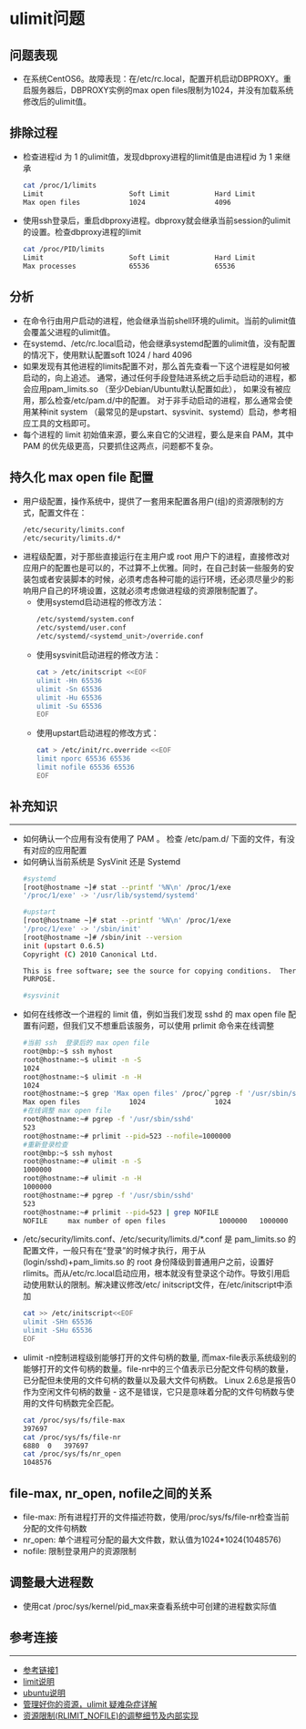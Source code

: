 # ulimit问题
## 问题表现
* 在系统CentOS6。故障表现：在/etc/rc.local，配置开机启动DBPROXY。重启服务器后，DBPROXY实例的max open files限制为1024，并没有加载系统修改后的ulimit值。
## 排除过程
* 检查进程id 为 1 的ulimit值，发现dbproxy进程的limit值是由进程id 为 1 来继承
  ```bash
  cat /proc/1/limits
  Limit                     Soft Limit           Hard Limit           Units     
  Max open files            1024                 4096                 files     
  ```
* 使用ssh登录后，重启dbproxy进程。dbproxy就会继承当前session的ulimit的设置。检查dbproxy进程的limit
  ```bash
  cat /proc/PID/limits
  Limit                     Soft Limit           Hard Limit           Units      
  Max processes             65536                65536                processes  
  ```
## 分析
* 在命令行由用户启动的进程，他会继承当前shell环境的ulimit。当前的ulimit值会覆盖父进程的ulimit值。
* 在systemd、/etc/rc.local启动，他会继承systemd配置的ulimit值，没有配置的情况下，使用默认配置soft 1024 / hard 4096
* 如果发现有其他进程的limits配置不对，那么首先查看一下这个进程是如何被启动的，向上追述。 通常，通过任何手段登陆进系统之后手动启动的进程，都会应用pam_limits.so （至少Debian/Ubuntu默认配置如此）， 如果没有被应用，那么检查/etc/pam.d/中的配置。 对于非手动启动的进程，那么通常会使用某种init system （最常见的是upstart、sysvinit、systemd）启动，参考相应工具的文档即可。
* 每个进程的 limit 初始值来源，要么来自它的父进程，要么是来自 PAM，其中 PAM 的优先级更高，只要抓住这两点，问题都不复杂。

## 持久化 max open file 配置
* 用户级配置，操作系统中，提供了一套用来配置各用户(组)的资源限制的方式，配置文件在：
  ```bash
  /etc/security/limits.conf
  /etc/security/limits.d/*
  ```
* 进程级配置，对于那些直接运行在主用户或 root 用户下的进程，直接修改对应用户的配置也是可以的，不过算不上优雅。同时，在自己封装一些服务的安装包或者安装脚本的时候，必须考虑各种可能的运行环境，还必须尽量少的影响用户自己的环境设置，这就必须考虑做进程级的资源限制配置了。
  * 使用systemd启动进程的修改方法：
    ```bash
    /etc/systemd/system.conf
    /etc/systemd/user.conf
    /etc/systemd/<systemd_unit>/override.conf
    ```
  * 使用sysvinit启动进程的修改方法：
    ```bash
    cat > /etc/initscript <<EOF
    ulimit -Hn 65536
    ulimit -Sn 65536
    ulimit -Hu 65536
    ulimit -Su 65536
    EOF
    ```
  * 使用upstart启动进程的修改方式：
    ```bash
    cat > /etc/init/rc.override <<EOF
    limit nporc 65536 65536
    limit nofile 65536 65536
    EOF
    ```
## 补充知识
---
* 如何确认一个应用有没有使用了 PAM 。 检查 /etc/pam.d/ 下面的文件，有没有对应的应用配置
* 如何确认当前系统是 SysVinit 还是 Systemd
  ```bash
  #systemd
  [root@hostname ~]# stat --printf '%N\n' /proc/1/exe
  '/proc/1/exe' -> '/usr/lib/systemd/systemd'

  #upstart
  [root@hostname ~]# stat --printf '%N\n' /proc/1/exe
  '/proc/1/exe' -> '/sbin/init'
  [root@hostname ~]# /sbin/init --version
  init (upstart 0.6.5)
  Copyright (C) 2010 Canonical Ltd.

  This is free software; see the source for copying conditions.  There is NO warranty; not even for MERCHANTABILITY or FITNESS FOR A PARTICULAR
  PURPOSE.

  #sysvinit
  ```
* 如何在线修改一个进程的 limit 值，例如当我们发现 sshd 的 max open file 配置有问题，但我们又不想重启该服务，可以使用 prlimit 命令来在线调整
  ```bash
  #当前 ssh  登录后的 max open file
  root@mbp:~$ ssh myhost
  root@hostname:~$ ulimit -n -S
  1024
  root@hostname:~$ ulimit -n -H
  1024
  root@hostname:~$ grep 'Max open files' /proc/`pgrep -f '/usr/sbin/sshd'`/limits
  Max open files            1024                 1024                 files
  #在线调整 max open file
  root@hostname:~# pgrep -f '/usr/sbin/sshd'
  523
  root@hostname:~# prlimit --pid=523 --nofile=1000000
  #重新登录检查
  root@mbp:~$ ssh myhost
  root@hostname:~# ulimit -n -S
  1000000
  root@hostname:~# ulimit -n -H
  1000000
  root@hostname:~# pgrep -f '/usr/sbin/sshd'
  523
  root@hostname:~# prlimit --pid=523 | grep NOFILE
  NOFILE     max number of open files             1000000   1000000
  ```
* /etc/security/limits.conf、/etc/security/limits.d/*.conf 是 pam_limits.so 的配置文件，一般只有在“登录”的时候才执行，用于从(login/sshd)+pam_limits.so 的 root 身份降级到普通用户之前，设置好 rlimits。而从/etc/rc.local启动应用，根本就没有登录这个动作。导致引用启动使用默认的限制。解决建议修改/etc/  initscript文件，在/etc/initscript中添加
  ```bash
  cat >> /etc/initscript<<EOF
  ulimit -SHn 65536
  ulimit -SHu 65536
  EOF
  ```
* ulimit -n控制进程级别能够打开的文件句柄的数量, 而max-file表示系统级别的能够打开的文件句柄的数量。file-nr中的三个值表示已分配文件句柄的数量，已分配但未使用的文件句柄的数量以及最大文件句柄数。 Linux 2.6总是报告0作为空闲文件句柄的数量 - 这不是错误，它只是意味着分配的文件句柄数与使用的文件句柄数完全匹配。
  ```bash
  cat /proc/sys/fs/file-max  
  397697
  cat /proc/sys/fs/file-nr       
  6880	0	397697  
  cat /proc/sys/fs/nr_open
  1048576
  ```

## file-max, nr_open, nofile之间的关系
* file-max: 所有进程打开的文件描述符数，使用/proc/sys/fs/file-nr检查当前分配的文件句柄数
* nr_open: 单个进程可分配的最大文件数，默认值为1024*1024(1048576)
* nofile: 限制登录用户的资源限制

## 调整最大进程数
* 使用cat /proc/sys/kernel/pid_max来查看系统中可创建的进程数实际值

## 参考连接
---
* [参考链接1](https://linux.die.net/man/5/initscript)
* [limit说明](https://onebitbug.me/2014/06/23/setting-limit-in-linux/)
* [ubuntu说明](http://upstart.ubuntu.com/wiki/Stanzas#limit)
* [管理好你的资源，ulimit 疑难杂症详解](https://mp.weixin.qq.com/s?__biz=MzA4Nzg5Nzc5OA==&mid=2651683275&idx=1&sn=914d588fee463edde4b939a5eed8a130&chksm=8bcbba62bcbc3374a3d3b236265d6399fbb18731fa67360561d0df9eeb79e28df9e3260a852d&scene=126&sessionid=1587350271&key=c90959eb7434e3d3b5b2abd54c66d476d7b6717440c1e7520f836bfece69ee2dbb2a736a5bc0904cc8fd4d290fedf1285632d0be8d63b29fed43763f9caf43755369b8f44224ff233e7bf27aba912a3f&ascene=1&uin=MTA4OTc2MDM4MQ%3D%3D&devicetype=Windows+10&version=62080074&lang=zh_CN&exportkey=A4QyUooKXh8sCJlu9Phj4fI%3D&pass_ticket=jbZ87C5qTEpp1lSMDfG8LK%2BMOs0YERnMTA%2FYBZ6zfjyKLDwHscRxRrjP8FhrT2s6)
* [资源限制(RLIMIT_NOFILE)的调整细节及内部实现](https://wweir.cc/post/%E8%B5%84%E6%BA%90%E9%99%90%E5%88%B6rlimit_nofile%E7%9A%84%E8%B0%83%E6%95%B4%E7%BB%86%E8%8A%82%E5%8F%8A%E5%86%85%E9%83%A8%E5%AE%9E%E7%8E%B0/)